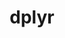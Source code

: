 ---
title: "dplyr"
CRAN: "https://CRAN.R-project.org/package=PACKAGE"
github: "https://github.com/repospec"
docs: ""
---